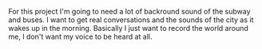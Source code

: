 For this project I'm going to need a lot of backround sound of the subway and buses. I want to get real conversations and the sounds of the city as it wakes up in the morning. Basically I just want to record the world around me, I don't want my voice to be heard at all.

